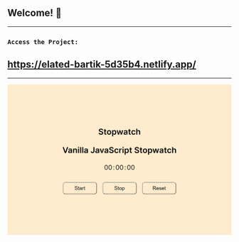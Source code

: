 

## Welcome! 👋
--------------------------------------------------------------------------

### `Access the Project:`

## https://elated-bartik-5d35b4.netlify.app/
--------------------------------------------------------------------------


![](./design/elated-bartik-5d35b4.netlify.app_.png)






